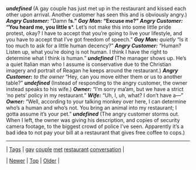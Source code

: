 <!--
title:
date: 2020-06-28T15:27:00.366Z
tags: gay, couple, met, restaurant, conversation
-->




***undefined*** (A gay couple has just met up in the restaurant and kissed each other upon arrival. Another customer has seen this and is obviously angry.) ***Angry Customer:*** “Damn f**s.” ***Gay Man:*** “Excuse me?” ***Angry Customer:*** “You heard me, you little s***. Let’s not make this into some little pride protest, okay? I have to accept that you’re going to live your lifestyle, and you have to accept that I’ve got freedom of speech.” ***Gay Man:*** *quietly* “Is it too much to ask for a little human decency?” ***Angry Customer:*** “Human? Listen up, what you’re doing is not human. I think I have the right to determine what I think is human.” ***undefined*** (The manager shows up. He’s a quiet Italian man who I assume is conservative due to the Christian imagery and portrait of Reagan he keeps around the restaurant.) ***Angry Customer:*** *to the owner* “Hey, can you move either them or us to another table?” ***undefined*** (Instead of responding to the angry customer, the owner instead speaks to his wife.) ***Owner:*** “I’m sorry ma’am, but we have a strict ‘no pets’ policy in my restaurant.” ***Wife:*** “Uh, I, uh, what? I don’t have a—” ***Owner:*** “Well, according to your talking monkey over here, I can determine who’s a human and who’s not. You bring an animal into my restaurant; I gotta assume it’s your pet.” ***undefined*** (The angry customer storms out. When I left, the owner was giving his description, and copies of security camera footage, to the biggest crowd of police I’ve seen. Apparently it’s a bad idea to not pay your bill at a restaurant that gives free coffee to cops.)

<!--BOTTOM-POST-NAVIGATION-->
---

| [Tags](tags.md) | [gay](tag-gay.md) [couple](tag-couple.md) [met](tag-met.md) [restaurant](tag-restaurant.md) [conversation](tag-conversation.md) |

| [Newer](94080388942.md) | [Top](index.md) | [Older](94096939334.md) |